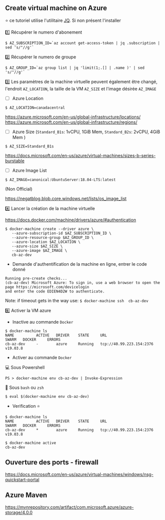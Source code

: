 ## Create virtual machine on Azure

:star: ce tutoriel utilise l'utilitaire [JQ](https://github.com/CollegeBoreal/Tutoriels/tree/master/T.Texte/J.JSON). Si non présent l'installer

:one: Récupérer le numero d'abonement

```
$ AZ_SUBSCRIPTION_ID=`az account get-access-token | jq .subscription | sed 's/"//g'`
```

:two: Récupérer le numero de groupe

```
$ AZ_GROUP_ID=`az group list | jq 'limit(1;.[] | .name )' | sed 's/"//g'`
```

:three: Les paramètres de la machine virtuelle peuvent également être changé, l'endroit `AZ_LOCATION`, la taille de la VM `AZ_SIZE` et l'image désirée `AZ_IMAGE`

- [ ] Azure Location

```
$ AZ_LOCATION=canadacentral
```
https://azure.microsoft.com/en-us/global-infrastructure/locations/
https://azure.microsoft.com/en-us/global-infrastructure/regions/

- [ ] Azure Size (`Standard_B1s`: 1vCPU, 1GiB Mem,  `Standard_B2s`: 2vCPU, 4GiB Mem )

```
$ AZ_SIZE=Standard_B1s
```

https://docs.microsoft.com/en-us/azure/virtual-machines/sizes-b-series-burstable


- [ ] Azure Image List

```
$ AZ_IMAGE=canonical:UbuntuServer:18.04-LTS:latest
```

(Non Official)

https://negatblog.blob.core.windows.net/lists/os_image_list


:four: Lancer la création de la machine virtuelle

https://docs.docker.com/machine/drivers/azure/#authentication

```
$ docker-machine create --driver azure \
   --azure-subscription-id $AZ_SUBSCRIPTION_ID \
   --azure-resource-group $AZ_GROUP_ID \
   --azure-location $AZ_LOCATION \
   --azure-size $AZ_SIZE \
   --azure-image $AZ_IMAGE \
   cb-az-dev
```

* Demande d'authentification de la machine en ligne, entrer le code donné

```
Running pre-create checks...
(cb-az-dev) Microsoft Azure: To sign in, use a web browser to open the page https://microsoft.com/devicelogin
and enter the code EDIEN4D2W to authenticate.
```

Note: if timeout gets in the way use: `$ docker-machine ssh  cb-az-dev`

:six: Activer la VM azure

* Inactive au commande `Docker`

```
$ docker-machine ls
NAME          ACTIVE   DRIVER    STATE     URL                        SWARM   DOCKER     ERRORS
cb-az-dev     -        azure     Running   tcp://40.99.223.154:2376           v19.03.8   
```

* Activer au commande `Docker`

:computer: Sous Powershell

```
PS > docker-machine env cb-az-dev | Invoke-Expression
```

:apple: Sous `bash` ou `zsh`


```
$ eval $(docker-machine env cb-az-dev)
```


* Verification :star: 

```
$ docker-machine ls
NAME          ACTIVE   DRIVER    STATE     URL                        SWARM   DOCKER     ERRORS
cb-az-dev     *        azure     Running   tcp://40.99.223.154:2376           v19.03.8   
```

```
$ docker-machine active
cb-az-dev
```

## Ouverture des ports - firewall

https://docs.microsoft.com/en-us/azure/virtual-machines/windows/nsg-quickstart-portal


## Azure Maven

https://mvnrepository.com/artifact/com.microsoft.azure/azure-storage/4.0.0



